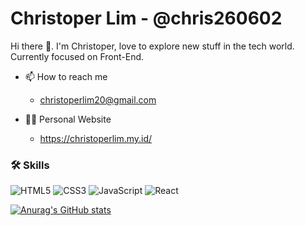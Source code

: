 # Christoper Lim - @chris260602
Hi there 👋. I'm Christoper, love to explore new stuff in the tech world. Currently focused on Front-End. 

- 📫 How to reach me
    - christoperlim20@gmail.com

- 👩‍💻 Personal Website
    - https://christoperlim.my.id/

### 🛠 Skills
![HTML5](https://img.shields.io/badge/html5-%23E34F26.svg?style=for-the-badge&logo=html5&logoColor=white)
![CSS3](https://img.shields.io/badge/css3-%231572B6.svg?style=for-the-badge&logo=css3&logoColor=white)
![JavaScript](https://img.shields.io/badge/javascript-%23323330.svg?style=for-the-badge&logo=javascript&logoColor=%23F7DF1E)
![React](https://img.shields.io/badge/react-%2320232a.svg?style=for-the-badge&logo=react&logoColor=%2361DAFB)

[![Anurag's GitHub stats](https://github-readme-stats.vercel.app/api?username=chris260602&count_private=true&show_icons=true&theme=tokyonight)](https://github.com/anuraghazra/github-readme-stats)

